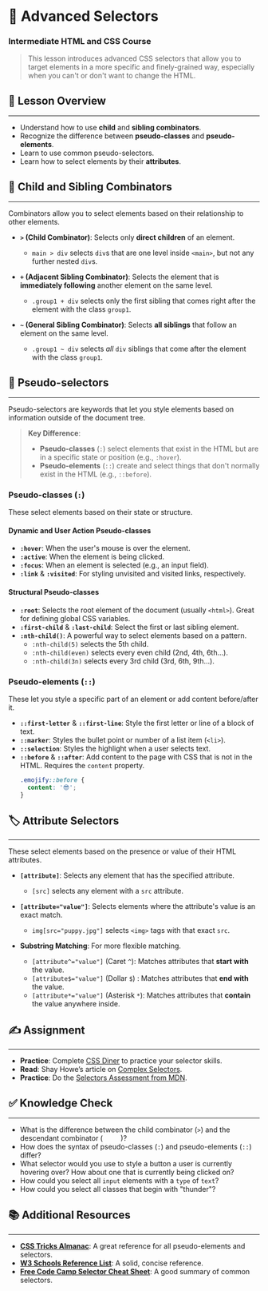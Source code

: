 # 🎯 Advanced Selectors

### Intermediate HTML and CSS Course

> This lesson introduces advanced CSS selectors that allow you to target elements in a more specific and finely-grained way, especially when you can't or don't want to change the HTML.

## 📖 Lesson Overview

-----

  - Understand how to use **child** and **sibling combinators**.
  - Recognize the difference between **pseudo-classes** and **pseudo-elements**.
  - Learn to use common pseudo-selectors.
  - Learn how to select elements by their **attributes**.

## 🔗 Child and Sibling Combinators

-----

Combinators allow you to select elements based on their relationship to other elements.

  - **`>` (Child Combinator)**: Selects only **direct children** of an element.

      - `main > div` selects `div`s that are one level inside `<main>`, but not any further nested `div`s.

  - **`+` (Adjacent Sibling Combinator)**: Selects the element that is **immediately following** another element on the same level.

      - `.group1 + div` selects only the first sibling that comes right after the element with the class `group1`.

  - **`~` (General Sibling Combinator)**: Selects **all siblings** that follow an element on the same level.

      - `.group1 ~ div` selects *all* `div` siblings that come after the element with the class `group1`.

## 👻 Pseudo-selectors

-----

Pseudo-selectors are keywords that let you style elements based on information outside of the document tree.

> **Key Difference**:
>
>   - **Pseudo-classes** (`:`) select elements that exist in the HTML but are in a specific state or position (e.g., `:hover`).
>   - **Pseudo-elements** (`::`) create and select things that don't normally exist in the HTML (e.g., `::before`).

### Pseudo-classes (`:`)

These select elements based on their state or structure.

#### Dynamic and User Action Pseudo-classes

  - **`:hover`**: When the user's mouse is over the element.
  - **`:active`**: When the element is being clicked.
  - **`:focus`**: When an element is selected (e.g., an input field).
  - **`:link`** & **`:visited`**: For styling unvisited and visited links, respectively.

#### Structural Pseudo-classes

  - **`:root`**: Selects the root element of the document (usually `<html>`). Great for defining global CSS variables.
  - **`:first-child`** & **`:last-child`**: Select the first or last sibling element.
  - **`:nth-child()`**: A powerful way to select elements based on a pattern.
      - `:nth-child(5)` selects the 5th child.
      - `:nth-child(even)` selects every even child (2nd, 4th, 6th...).
      - `:nth-child(3n)` selects every 3rd child (3rd, 6th, 9th...).

### Pseudo-elements (`::`)

These let you style a specific part of an element or add content before/after it.

  - **`::first-letter`** & **`::first-line`**: Style the first letter or line of a block of text.
  - **`::marker`**: Styles the bullet point or number of a list item (`<li>`).
  - **`::selection`**: Styles the highlight when a user selects text.
  - **`::before`** & **`::after`**: Add content to the page with CSS that is not in the HTML. Requires the `content` property.
    ```css
    .emojify::before {
      content: '😎';
    }
    ```

## 🏷️ Attribute Selectors

-----

These select elements based on the presence or value of their HTML attributes.

  - **`[attribute]`**: Selects any element that has the specified attribute.

      - `[src]` selects any element with a `src` attribute.

  - **`[attribute="value"]`**: Selects elements where the attribute's value is an exact match.

      - `img[src="puppy.jpg"]` selects `<img>` tags with that exact `src`.

  - **Substring Matching**: For more flexible matching.

      - `[attribute^="value"]` (Caret `^`): Matches attributes that **start with** the value.
      - `[attribute$="value"]` (Dollar `$`) : Matches attributes that **end with** the value.
      - `[attribute*="value"]` (Asterisk `*`): Matches attributes that **contain** the value anywhere inside.

## ✍️ Assignment

-----

  - **Practice**: Complete [CSS Diner](https://flukeout.github.io/) to practice your selector skills.
  - **Read**: Shay Howe’s article on [Complex Selectors](https://learn.shayhowe.com/advanced-html-css/complex-selectors/).
  - **Practice**: Do the [Selectors Assessment from MDN](https://developer.mozilla.org/en-US/docs/Learn/CSS/Building_blocks/Selectors/Selectors_Tasks).

## ✅ Knowledge Check

-----

  - What is the difference between the child combinator (`>`) and the descendant combinator (`     `)?
  - How does the syntax of pseudo-classes (`:`) and pseudo-elements (`::`) differ?
  - What selector would you use to style a button a user is currently hovering over? How about one that is currently being clicked on?
  - How could you select all `input` elements with a `type` of `text`?
  - How could you select all classes that begin with "thunder"?

## 📚 Additional Resources

-----

  - **[CSS Tricks Almanac](https://css-tricks.com/almanac/)**: A great reference for all pseudo-elements and selectors.
  - **[W3 Schools Reference List](https://www.w3schools.com/cssref/css_selectors.asp)**: A solid, concise reference.
  - **[Free Code Camp Selector Cheat Sheet](https://www.freecodecamp.org/news/css-selectors-cheat-sheet/)**: A good summary of common selectors.